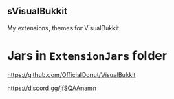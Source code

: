 ## sVisualBukkit

My extensions, themes for VisualBukkit<p>
# Jars in **`ExtensionJars`** folder
https://github.com/OfficialDonut/VisualBukkit
  
 https://discord.gg/jfSQAAnamn
